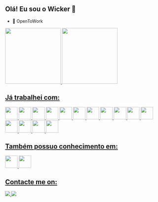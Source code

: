 ## Olá! Eu sou o Wicker 👋

- 🔭 OpenToWork

<div>
  <a href="https://github.com/wickerhand">
  <img height="180em" src="https://github-readme-stats.vercel.app/api?username=wickerhand&show_icons=true&theme=dracula&include_all_commits=true&count_private=true"/>
  <img height="180em" src="https://github-readme-stats.vercel.app/api/top-langs/?username=wickerhand&layout=compact&langs_count=7&theme=dracula"/>
</div>
    
## Já trabalhei com:

<div>
  <img height="40px" width="40px" src="https://cdn.jsdelivr.net/gh/devicons/devicon@latest/icons/nestjs/nestjs-original.svg" />        
  <img height="40px" width="40px" src="https://cdn.jsdelivr.net/gh/devicons/devicon@latest/icons/nodejs/nodejs-original-wordmark.svg" />
  <img height="40px" width="40px" src="https://cdn.jsdelivr.net/gh/devicons/devicon@latest/icons/express/express-original.svg" />
  <img height="40px" width="40px" src="https://cdn.jsdelivr.net/gh/devicons/devicon@latest/icons/typescript/typescript-original.svg" />
  <img height="40px" width="40px" src="https://cdn.jsdelivr.net/gh/devicons/devicon@latest/icons/php/php-original.svg" />
  <img height="40px" width="40px" src="https://cdn.jsdelivr.net/gh/devicons/devicon@latest/icons/laravel/laravel-original.svg" />
  <img height="40px" width="40px" src="https://cdn.jsdelivr.net/gh/devicons/devicon@latest/icons/codeigniter/codeigniter-plain-wordmark.svg" />
  <img height="40px" width="40px" src="https://cdn.jsdelivr.net/gh/devicons/devicon@latest/icons/react/react-original-wordmark.svg" />
  <img height="40px" width="40px" src="https://cdn.jsdelivr.net/gh/devicons/devicon@latest/icons/nextjs/nextjs-original.svg" />
  <img height="40px" width="40px" src="https://cdn.jsdelivr.net/gh/devicons/devicon@latest/icons/moodle/moodle-original.svg" />
  <img height="40px" width="40px" src="https://cdn.jsdelivr.net/gh/devicons/devicon@latest/icons/mysql/mysql-original.svg" />
  <img height="40px" width="40px" src="https://cdn.jsdelivr.net/gh/devicons/devicon@latest/icons/postgresql/postgresql-original-wordmark.svg" />
  <img height="40px" width="40px" src="https://cdn.jsdelivr.net/gh/devicons/devicon@latest/icons/microsoftsqlserver/microsoftsqlserver-original-wordmark.svg" />
  <img height="40px" width="40px" src="https://cdn.jsdelivr.net/gh/devicons/devicon@latest/icons/mongodb/mongodb-original-wordmark.svg" />
  <img height="40px" width="40px" src="https://cdn.jsdelivr.net/gh/devicons/devicon@latest/icons/docker/docker-original-wordmark.svg" />
</div>

## Também possuo conhecimento em:

<div>
  <img height="40px" width="40px" src="https://cdn.jsdelivr.net/gh/devicons/devicon@latest/icons/rabbitmq/rabbitmq-original.svg" />
  <img height="40px" width="40px" src="https://cdn.jsdelivr.net/gh/devicons/devicon@latest/icons/amazonwebservices/amazonwebservices-original-wordmark.svg" />
</div>

## Contacte me on:

<div>
  <a href="https://www.linkedin.com/in/wicker-galiano-borghardt-hand/" rel="nofollow" target="_blank">
    <img src="https://camo.githubusercontent.com/591c02e8ff595d43e0b35b1b29aed639a7154b959cd8f8c854b9e176d885b094/68747470733a2f2f696d672e736869656c64732e696f2f62616467652f4c696e6b6564496e2d3030373742353f7374796c653d666f722d7468652d6261646765266c6f676f3d6c696e6b6564696e266c6f676f436f6c6f723d7768697465" data-canonical-src="https://img.shields.io/badge/LinkedIn-0077B5?style=for-the-badge&amp;logo=linkedin&amp;logoColor=white" style="max-width: 100%;">
  </a>
  <a href="mailto:wickerhand@gmail.com" target="_blank">
    <img src="https://camo.githubusercontent.com/71a0f4bfcf1f2220e2b1c246ac2ee681c47ee914d1c1f0e27a0e6c9ac2e9f134/68747470733a2f2f696d672e736869656c64732e696f2f62616467652f476d61696c2d4431343833363f7374796c653d666f722d7468652d6261646765266c6f676f3d676d61696c266c6f676f436f6c6f723d7768697465" data-canonical-src="https://img.shields.io/badge/Gmail-D14836?style=for-the-badge&amp;logo=gmail&amp;logoColor=white" style="max-width: 100%;">
  </a>
</div>
  <!--
<div style="display: inline_block"><br>
  <img align="center" alt="Rafa-Js" height="30" width="40" src="https://raw.githubusercontent.com/devicons/devicon/master/icons/javascript/javascript-plain.svg">
  <img align="center" alt="Rafa-Ts" height="30" width="40" src="https://raw.githubusercontent.com/devicons/devicon/master/icons/typescript/typescript-plain.svg">
  <img align="center" alt="Rafa-React" height="30" width="40" src="https://raw.githubusercontent.com/devicons/devicon/master/icons/react/react-original.svg">
  <img align="center" alt="Rafa-HTML" height="30" width="40" src="https://raw.githubusercontent.com/devicons/devicon/master/icons/html5/html5-original.svg">
  <img align="center" alt="Rafa-CSS" height="30" width="40" src="https://raw.githubusercontent.com/devicons/devicon/master/icons/css3/css3-original.svg">
  <img align="center" alt="Rafa-Python" height="30" width="40" src="https://raw.githubusercontent.com/devicons/devicon/master/icons/python/python-original.svg">
  <img align="center" alt="Rafa-Csharp" height="30" width="40" src="https://raw.githubusercontent.com/devicons/devicon/master/icons/csharp/csharp-original.svg">
  <img align="right" alt="Rafa-yoda" src="https://cdn.discordapp.com/attachments/795358919417397249/825430589581688872/hi.gif">
</div>
-->

